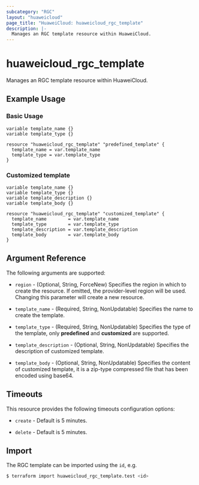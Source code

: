 ```yaml
---
subcategory: "RGC"
layout: "huaweicloud"
page_title: "HuaweiCloud: huaweicloud_rgc_template"
description: |-
  Manages an RGC template resource within HuaweiCloud.
---
```


# huaweicloud_rgc_template

Manages an RGC template resource within HuaweiCloud.

## Example Usage

### Basic Usage

```hcl
variable template_name {}
variable template_type {}

resource "huaweicloud_rgc_template" "predefined_template" {
  template_name = var.template_name
  template_type = var.template_type
}
```

### Customized template

```hcl
variable template_name {}
variable template_type {}
variable template_description {}
variable template_body {}

resource "huaweicloud_rgc_template" "customized_template" {
  template_name        = var.template_name
  template_type        = var.template_type
  template_description = var.template_description
  template_body        = var.template_body
}
```

## Argument Reference

The following arguments are supported:

* `region` - (Optional, String, ForceNew) Specifies the region in which to create the resource.
  If omitted, the provider-level region will be used. Changing this parameter will create a new resource.

* `template_name` - (Required, String, NonUpdatable) Specifies the name to create the template.

* `template_type` - (Required, String, NonUpdatable) Specifies the type of the template,
  only **predefined** and **customized** are supported.

* `template_description` - (Optional, String, NonUpdatable) Specifies the description of customized template.

* `template_body` - (Optional, String, NonUpdatable) Specifies the content of customized template,
  it is a zip-type compressed file that has been encoded using base64.

## Timeouts

This resource provides the following timeouts configuration options:

* `create` - Default is 5 minutes.

* `delete` - Default is 5 minutes.

## Import

The RGC template can be imported using the `id`, e.g.

```bash
$ terraform import huaweicloud_rgc_template.test <id>
```
